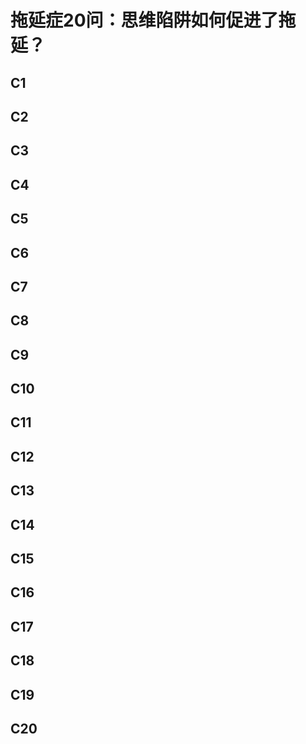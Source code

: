 # 拖延症20问：思维陷阱如何促进了拖延？

## C1

## C2

## C3

## C4

## C5

## C6

## C7

## C8

## C9

## C10

## C11

## C12

## C13

## C14

## C15

## C16

## C17

## C18

## C19

## C20
